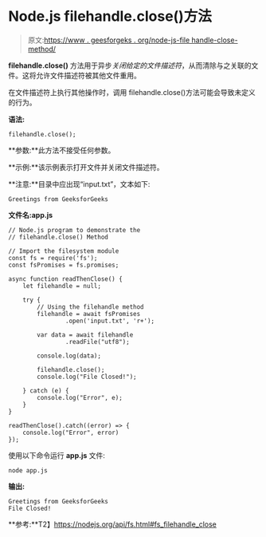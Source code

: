 # Node.js filehandle.close()方法

> 原文:[https://www . geesforgeks . org/node-js-file handle-close-method/](https://www.geeksforgeeks.org/node-js-filehandle-close-method/)

**filehandle.close()** 方法用于异步*关闭给定的文件描述符*，从而清除与之关联的文件。这将允许文件描述符被其他文件重用。

在文件描述符上执行其他操作时，调用 filehandle.close()方法可能会导致未定义的行为。

**语法:**

```
filehandle.close();
```

**参数:**此方法不接受任何参数。

**示例:**该示例表示打开文件并关闭文件描述符。

**注意:**目录中应出现“input.txt”，文本如下:

```
Greetings from GeeksforGeeks
```

**文件名:app.js**

```
// Node.js program to demonstrate the   
// filehandle.close() Method

// Import the filesystem module  
const fs = require('fs');
const fsPromises = fs.promises;

async function readThenClose() {
    let filehandle = null;

    try {
        // Using the filehandle method 
        filehandle = await fsPromises
                .open('input.txt', 'r+');

        var data = await filehandle
                .readFile("utf8");

        console.log(data);

        filehandle.close();
        console.log("File Closed!");

    } catch (e) {
        console.log("Error", e);
    }
}

readThenClose().catch((error) => {
    console.log("Error", error)
});
```

使用以下命令运行 **app.js** 文件:

```
node app.js
```

**输出:**

```
Greetings from GeeksforGeeks
File Closed!
```

**参考:**T2】https://nodejs.org/api/fs.html#fs_filehandle_close